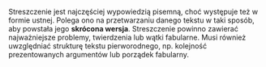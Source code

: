 Streszczenie jest najczęściej wypowiedzią pisemną, choć występuje też w formie ustnej. Polega ono na przetwarzaniu danego tekstu w taki sposób, aby powstała jego **skrócona wersja**. Streszczenie powinno zawierać najważniejsze problemy, twierdzenia lub wątki fabularne. Musi również uwzględniać strukturę tekstu pierworodnego, np. kolejność prezentowanych argumentów lub porządek fabularny.
